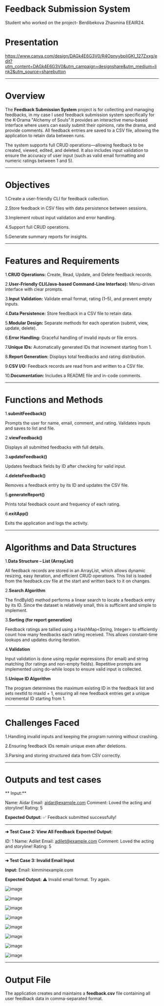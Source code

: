 # Feedback Submission System




Student who worked on the project- Berdibekova Zhasmina EEAIR24.




# Presentation

https://www.canva.com/design/DAGk4E6G3V0/R4OpnyybpIiGKI_127Zxxg/edit?utm_content=DAGk4E6G3V0&utm_campaign=designshare&utm_medium=link2&utm_source=sharebutton





-------------------------------

# Overview

The **Feedback Submission System** project is for collecting and managing feedbacks, in my case I used feedback submission system specifically for the K-Drama "Alchemy of Souls".It provides an interactive menu-based interface where users can easily submit their opinions, rate the drama, and provide comments. All feedback entries are saved to a CSV file, allowing the application to retain data between runs.

The system supports full CRUD operations—allowing feedback to be created, viewed, edited, and deleted. It also includes input validation to ensure the accuracy of user input (such as valid email formatting and numeric ratings between 1 and 5). 


-----------------------------------------

# Objectives

1.Create a user-friendly CLI for feedback collection.

2.Store feedback in CSV files with data persistence between sessions.

3.Implement robust input validation and error handling.

4.Support full CRUD operations.

5.Generate summary reports for insights.



-----------------------------------

# Features and Requirements

1.**CRUD Operations:**   Create, Read, Update, and Delete feedback records.

2.**User-Friendly CLI(Java-based Command-Line Interface):**   Menu-driven interface with clear prompts.

3.**Input Validation:**   Validate email format, rating (1–5), and prevent empty inputs.

4.**Data Persistence:**   Store feedback in a CSV file to retain data.

5.**Modular Design:**   Separate methods for each operation (submit, view, update, delete).

6.**Error Handling:**   Graceful handling of invalid inputs or file errors.

7.**Unique IDs:**   Automatically generated IDs that increment starting from 1.

8.**Report Generation:**   Displays total feedbacks and rating distribution.

9.**CSV I/O:**   Feedback records are read from and written to a CSV file.

10.**Documentation:**   Includes a README file and in-code comments.


-------------------------------------------


# Functions and Methods

1.**submitFeedback()**

Prompts the user for name, email, comment, and rating. Validates inputs and saves to list and file.

2.**viewFeedback()**

Displays all submitted feedbacks with full details.

3.**updateFeedback()**

Updates feedback fields by ID after checking for valid input.

4.**deleteFeedback()**

Removes a feedback entry by its ID and updates the CSV file.

5.**generateReport()**

Prints total feedback count and frequency of each rating.

6.**exitApp()**

Exits the application and logs the activity.



-------------------------------------------

# Algorithms and Data Structures

1.**Data Structure – List (ArrayList)**

All feedback records are stored in an ArrayList<Feedback>, which allows dynamic resizing, easy iteration, and efficient CRUD operations. This list is loaded from the feedback.csv file at the start and written back to it on changes.

2.**Search Algorithm**

The findById() method performs a linear search to locate a feedback entry by its ID. Since the dataset is relatively small, this is sufficient and simple to implement.

3.**Sorting (for report generation)**

Feedback ratings are tallied using a HashMap<String, Integer> to efficiently count how many feedbacks each rating received. This allows constant-time lookups and updates during iteration.

4.**Validation**

Input validation is done using regular expressions (for email) and string matching (for ratings and non-empty fields). Repetitive prompts are implemented using do-while loops to ensure valid input is collected.

5.**Unique ID Algorithm**

The program determines the maximum existing ID in the feedback list and sets nextId to maxId + 1, ensuring all new feedback entries get a unique incremental ID starting from 1.

---------------------------------


# Challenges Faced

1.Handling invalid inputs and keeping the program running without crashing.

2.Ensuring feedback IDs remain unique even after deletions.

3.Parsing and storing structured data from CSV correctly.




-------------------------------------------------------

# Outputs and test cases

** Input:**


Name: Aidar
Email: aidar@example.com
Comment: Loved the acting and storyline!
Rating: 5


**Expected Output:**
✅ Feedback submitted successfully!


--------------------------------------

**➔ Test Case 2: View All Feedback**
**Expected Output:**

ID: 1
Name: Adilet
Email: adilet@example.com
Comment: Loved the acting and storyline!
Rating: 5

---------------------------------------

**➔ Test Case 3: Invalid Email Input**


**Input:**
Email: kimminexample.com


**Expected Output:**
⚠ Invalid email format. Try again.




![image](https://github.com/user-attachments/assets/f5a778a8-9c92-4fdc-9b2a-b90494084d0f)

![image](https://github.com/user-attachments/assets/266e7431-b4c1-400d-ba68-ebf4d08a4427)

![image](https://github.com/user-attachments/assets/dd9f438e-0a2e-40f9-8132-a79819fae3de)

![image](https://github.com/user-attachments/assets/8947a537-312c-4a8a-949a-133f35592943)

![image](https://github.com/user-attachments/assets/e1f9e6a4-bba6-4a22-ba84-dd8dcc17f2fb)

![image](https://github.com/user-attachments/assets/29a45aa1-eeb6-48d6-b970-ad4934c39130)

![image](https://github.com/user-attachments/assets/9bdd2b0e-be60-40c6-9cbe-58ff8c4aba14)

![image](https://github.com/user-attachments/assets/d5368fde-5f36-4f25-a037-24638dbfc81e)



--------------------------------------------------
# Output File

The application creates and maintains a **feedback.csv** file containing all user feedback data in comma-separated format.







